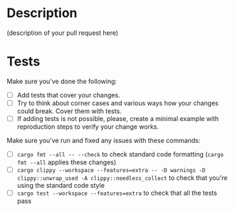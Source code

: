 # Description

(description of your pull request here)

# Tests

Make sure you've done the following:

- [ ] Add tests that cover your changes.
- [ ] Try to think about corner cases and various ways how your changes could break. Cover them with tests.
- [ ] If adding tests is not possible, please, create a minimal example with reproduction steps to verify your change works.

Make sure you've run and fixed any issues with these commands:

- [ ] `cargo fmt --all -- --check` to check standard code formatting (`cargo fmt --all` applies these changes)
- [ ] `cargo clippy --workspace --features=extra -- -D warnings -D clippy::unwrap_used -A clippy::needless_collect` to check that you're using the standard code style
- [ ] `cargo test --workspace --features=extra` to check that all the tests pass
